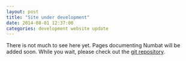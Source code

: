```yaml
---
layout: post
title: "Site under development"
date: 2014-08-01 12:37:00
categories: development website update
---
```


There is not much to see here yet. Pages documenting Numbat will be added soon. While you wait, please check out the [git repository][numbat-gh].

[numbat-gh]: http://github.com/jesmaz/numbat
